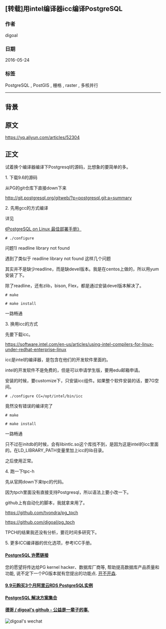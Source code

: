 ## [转载]用intel编译器icc编译PostgreSQL  
                        
### 作者                                                                     
digoal                   
                          
### 日期                     
2016-05-24                    
                      
### 标签                   
PostgreSQL , PostGIS , 栅格 , raster , 多核并行      
                        
----                  
                           
## 背景   
  
## 原文  
https://yq.aliyun.com/articles/52304  
  
## 正文  
试着换个编译器编译下Postgresql的源码，比想象的要简单的多。  
  
1\. 下载9.6的源码  
  
从PG的git仓库下直接down下来  
  
http://git.postgresql.org/gitweb/?p=postgresql.git;a=summary  
  
  
2\. 先用gcc的方式编译  
  
详见  
  
[《PostgreSQL on Linux 最佳部署手册》](../201611/20161121_01.md)  
  
```  
# ./configure  
```  
  
问题1) readline library not found   
  
遇到了类似于 readline library not found 这样几个问题  
  
其实并不是缺少readline，而是缺devel版本。我是在centos上做的，所以用yum安装了下。  
  
除了readline，还有zlib，bison, Flex，都是通过安装devel版本解决了。  
  
```  
# make  
  
# make install  
```  
  
一路畅通  
  
  
3\. 换用icc的方式  
  
先要下载icc。  
  
https://software.intel.com/en-us/articles/using-intel-compilers-for-linux-under-redhat-enterprise-linux  
  
icc是intel的编译器，是包含在他们的开发软件里面的。  
  
intel的开发软件不是免费的，但是可以申请学生版，要用edu邮箱申请。  
  
安装的时候，要customize下，只安装icc组件。如果整个软件安装的话，要7G空间。  
  
```  
# ./configure CC=/opt/intel/bin/icc  
```  
  
竟然没有错误的编译完了  
  
```  
# make  
  
# make install  
```  
  
一路畅通  
  
只不过在initdb的时候，会有libintlc.so这个库找不到，是因为这是intel的icc里面的。在LD_LIBRARY_PATH变量里加上icc的lib目录。  
  
之后使用正常。  
  
4\. 跑一下tpc-h  
  
先从官网down下来tpc的代码。  
  
因为tpch里面没有直接支持Postgresql，所以语法上要小改一下。  
  
github上有自动化的脚本，我就拿来用了。  
  
https://github.com/tvondra/pg_tpch  
  
https://github.com/digoal/pg_tpch  
  
TPCH的结果我还没有分析，要花时间多研究下。  
    
5\. 更多ICC编译器的优化选项，参考ICC手册。
  
  
  
  
  
  
  
  
  
  
  
  
  
  
  
  
  
  
  
  
  
  
  
  
  
  
  
  
  
  
  
  
  
  
  
  
  
  
  
  
  
  
  
  
  
  
  
  
  
  
  
  
  
  
  
  
  
  
  
  
  
  
  
  
#### [PostgreSQL 许愿链接](https://github.com/digoal/blog/issues/76 "269ac3d1c492e938c0191101c7238216")
您的愿望将传达给PG kernel hacker、数据库厂商等, 帮助提高数据库产品质量和功能, 说不定下一个PG版本就有您提出的功能点. [开不开森](https://github.com/digoal/blog/issues/76 "269ac3d1c492e938c0191101c7238216").  
  
  
#### [9.9元购买3个月阿里云RDS PostgreSQL实例](https://www.aliyun.com/database/postgresqlactivity "57258f76c37864c6e6d23383d05714ea")
  
  
#### [PostgreSQL 解决方案集合](https://yq.aliyun.com/topic/118 "40cff096e9ed7122c512b35d8561d9c8")
  
  
#### [德哥 / digoal's github - 公益是一辈子的事.](https://github.com/digoal/blog/blob/master/README.md "22709685feb7cab07d30f30387f0a9ae")
  
  
![digoal's wechat](../pic/digoal_weixin.jpg "f7ad92eeba24523fd47a6e1a0e691b59")
  
